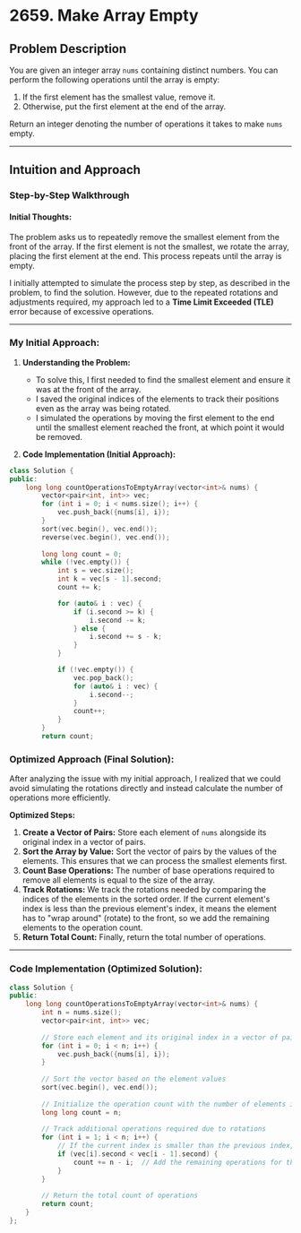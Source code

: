# 2659. Make Array Empty

## Problem Description
You are given an integer array `nums` containing distinct numbers. You can perform the following operations until the array is empty:
1. If the first element has the smallest value, remove it.
2. Otherwise, put the first element at the end of the array.

Return an integer denoting the number of operations it takes to make `nums` empty.

---

## Intuition and Approach

### Step-by-Step Walkthrough

#### **Initial Thoughts:**
The problem asks us to repeatedly remove the smallest element from the front of the array. If the first element is not the smallest, we rotate the array, placing the first element at the end. This process repeats until the array is empty.

I initially attempted to simulate the process step by step, as described in the problem, to find the solution. However, due to the repeated rotations and adjustments required, my approach led to a **Time Limit Exceeded (TLE)** error because of excessive operations.

---

### **My Initial Approach:**
1. **Understanding the Problem:**
   - To solve this, I first needed to find the smallest element and ensure it was at the front of the array.
   - I saved the original indices of the elements to track their positions even as the array was being rotated.
   - I simulated the operations by moving the first element to the end until the smallest element reached the front, at which point it would be removed.
   
2. **Code Implementation (Initial Approach):**

```cpp
class Solution {
public:
    long long countOperationsToEmptyArray(vector<int>& nums) {
        vector<pair<int, int>> vec;
        for (int i = 0; i < nums.size(); i++) {
            vec.push_back({nums[i], i});
        }
        sort(vec.begin(), vec.end());
        reverse(vec.begin(), vec.end());
        
        long long count = 0;
        while (!vec.empty()) {
            int s = vec.size();
            int k = vec[s - 1].second;
            count += k;

            for (auto& i : vec) {
                if (i.second >= k) {
                    i.second -= k;
                } else {
                    i.second += s - k;
                }
            }

            if (!vec.empty()) {
                vec.pop_back();
                for (auto& i : vec) {
                    i.second--;
                }
                count++;
            }
        }
        return count;
```



### **Optimized Approach (Final Solution):**

After analyzing the issue with my initial approach, I realized that we could avoid simulating the rotations directly and instead calculate the number of operations more efficiently.

**Optimized Steps:**
1. **Create a Vector of Pairs:** Store each element of `nums` alongside its original index in a vector of pairs.
2. **Sort the Array by Value:** Sort the vector of pairs by the values of the elements. This ensures that we can process the smallest elements first.
3. **Count Base Operations:** The number of base operations required to remove all elements is equal to the size of the array.
4. **Track Rotations:** We track the rotations needed by comparing the indices of the elements in the sorted order. If the current element's index is less than the previous element's index, it means the element has to "wrap around" (rotate) to the front, so we add the remaining elements to the operation count.
5. **Return Total Count:** Finally, return the total number of operations.

---

### **Code Implementation (Optimized Solution):**

```cpp
class Solution {
public:
    long long countOperationsToEmptyArray(vector<int>& nums) {
        int n = nums.size();
        vector<pair<int, int>> vec;
        
        // Store each element and its original index in a vector of pairs
        for (int i = 0; i < n; i++) {
            vec.push_back({nums[i], i});
        }
        
        // Sort the vector based on the element values
        sort(vec.begin(), vec.end());
        
        // Initialize the operation count with the number of elements in the array
        long long count = n; 
        
        // Track additional operations required due to rotations
        for (int i = 1; i < n; i++) {
            // If the current index is smaller than the previous index, we have a rotation
            if (vec[i].second < vec[i - 1].second) {
                count += n - i;  // Add the remaining operations for the wrap-around
            }
        }
        
        // Return the total count of operations
        return count;
    }
};

